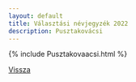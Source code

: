 ```yaml
---
layout: default
title: Választási névjegyzék 2022
description: Pusztakovácsi
---
```


{% include Pusztakovaacsi.html %}

[Vissza](./)